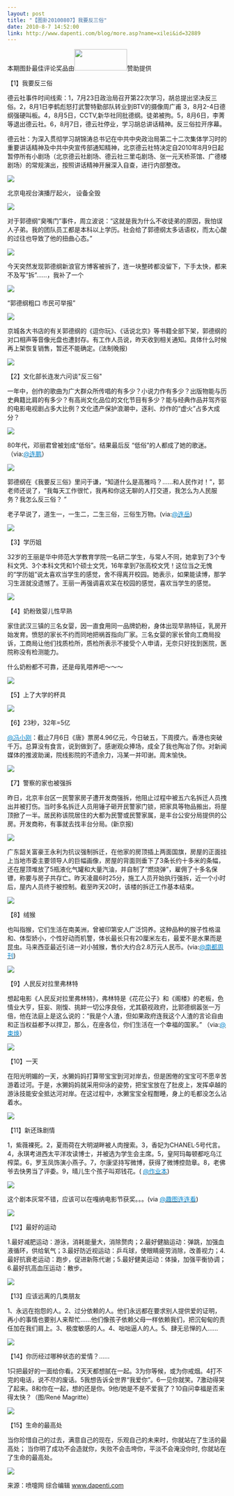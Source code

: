 ```yaml
---
layout: post
title: "【图卦20100807】我要反三俗"
date: 2010-8-7 14:52:00
link: http://www.dapenti.com/blog/more.asp?name=xilei&id=32889
---
```


<div class="oblog_text" align="left">本期图卦最佳评论奖品由<a href="http://www.mygeek.cn/union/?af=dapenti" target="_blank"><img border="0" src="http://www.mygeek.cn/pic/1077123426.jpg" width="121" height="49"></a>赞助提供 
<p>【1】我要反三俗</p>
<p>德云社事件时间线索：1，7月23日政治局召开第22次学习，胡总提出坚决反三俗。2，8月1日李鹤彪怒打武警特勤部队转业到BTV的摄像周广甫 3，8月2-4日德纲强硬叫板。4，8月5日，CCTV,新华社同批德纲。徒弟被拘。5，8月6日，李菁等退出德云社。6，8月7日，德云社停业，学习胡总讲话精神。反三俗拉开序幕。 </p>
<p>德云社：为深入贯彻学习胡锦涛总书记在中共中央政治局第二十二次集体学习时的重要讲话精神及中共中央宣传部通知精神，北京德云社特决定自2010年8月9日起暂停所有小剧场（北京德云社剧场、德云社三里屯剧场、张一元天桥茶馆、广德楼剧场）的常规演出，按照讲话精神开展深入自查，进行内部整改。 </p>
<p><img style="BORDER-BOTTOM-COLOR: #000000; BORDER-TOP-COLOR: #000000; BORDER-RIGHT-COLOR: #000000; BORDER-LEFT-COLOR: #000000" border="0" src="http://ptimg.org:88/dapenti/058009c07962/8ii9ido0.jpg"></p>
<p>北京电视台演播厅起火， 设备全毁</p>
<p><img style="BORDER-BOTTOM-COLOR: #000000; BORDER-TOP-COLOR: #000000; BORDER-RIGHT-COLOR: #000000; BORDER-LEFT-COLOR: #000000" border="0" src="http://ptimg.org:88/dapenti/295149c079d4/ldi5pmhz.jpg"></p>
<p>对于郭德纲“臭嘴门”事件，周立波说：“这就是我为什么不收徒弟的原因，我怕误人子弟。我的团队员工都是本科以上学历。社会给了郭德纲太多话语权，而太心酸的过往也导致了他的扭曲心态。”</p>
<p><img style="BORDER-BOTTOM-COLOR: #000000; BORDER-TOP-COLOR: #000000; BORDER-RIGHT-COLOR: #000000; BORDER-LEFT-COLOR: #000000" border="0" src="http://ptimg.org:88/dapenti/570489c07a08/auxj6x6d.jpg"></p>
<p>今天突然发现郭德纲新浪官方博客被拆了，连一块整砖都没留下，下手太快，都来不及写“拆”……，我补了一个</p>
<p><img style="BORDER-BOTTOM-COLOR: #000000; BORDER-TOP-COLOR: #000000; BORDER-RIGHT-COLOR: #000000; BORDER-LEFT-COLOR: #000000" border="0" src="http://ptimg.org:88/dapenti/521569c07a4c/ev0uarnu.jpg"></p>
<p>“郭德纲粗口 市民可举报”</p>
<p><img style="BORDER-BOTTOM-COLOR: #000000; BORDER-TOP-COLOR: #000000; BORDER-RIGHT-COLOR: #000000; BORDER-LEFT-COLOR: #000000" border="0" src="http://ptimg.org:88/dapenti/064709c07a89/iz3lz23p.jpg"></p>
<p>京城各大书店的有关郭德纲的《逗你玩》、《话说北京》等书籍全部下架，郭德纲的对口相声等音像光盘也遭封存。有工作人员说，昨天收到相关通知。具体什么时候再上架恢复销售，暂还不能确定。(法制晚报) </p>
<p><img style="BORDER-BOTTOM-COLOR: #000000; BORDER-TOP-COLOR: #000000; BORDER-RIGHT-COLOR: #000000; BORDER-LEFT-COLOR: #000000" border="0" src="http://ptimg.org:88/dapenti/696229c080c2/wnrxc9la.jpg"></p>
<p>【2】文化部长连发六问谈"反三俗"</p>
<p>一年中，创作的歌曲为广大群众所传唱的有多少？小说力作有多少？出版物能与历史典籍比肩的有多少？有高尚文化品位的文化节目有多少？能与经典作品并驾齐驱的电影电视剧占多大比例？文化遗产保护浪潮中，逐利、炒作的“虚火”占多大成分？</p>
<p><img style="BORDER-BOTTOM-COLOR: #000000; BORDER-TOP-COLOR: #000000; BORDER-RIGHT-COLOR: #000000; BORDER-LEFT-COLOR: #000000" border="0" src="http://ptimg.org:88/dapenti/943199c07b28/itsifkzh.jpg"></p>
<p>80年代，邓丽君曾被划成“低俗”。结果最后反 “低俗”的人都成了她的歌迷。（via:<a href="http://t.sina.com.cn/1641428154"><font color="#0082cb">@连鹏</font></a>）</p>
<p><img style="BORDER-BOTTOM-COLOR: #000000; BORDER-TOP-COLOR: #000000; BORDER-RIGHT-COLOR: #000000; BORDER-LEFT-COLOR: #000000" border="0" src="http://ptimg.org:88/dapenti/125789c07f3d/5a4xlhu2.jpg"></p>
<p>郭德纲在《我要反三俗》里问于谦，“知道什么是高雅吗？……和人民作对！”，郭老师还说了，“我每天工作很忙，我再和你这无聊的人打交道，我怎么为人民服务？我怎么反三俗？ ”</p>
<p>老子早说了，道生一，一生二，二生三俗，三俗生万物。(via:<a href="http://t.sina.com.cn/1722229702"><font color="#0082cb">@连岳</font></a>)</p>
<p><img style="BORDER-BOTTOM-COLOR: #000000; BORDER-TOP-COLOR: #000000; BORDER-RIGHT-COLOR: #000000; BORDER-LEFT-COLOR: #000000" border="0" src="http://ptimg.org:88/dapenti/789399c07bc4/q10dhrsn.jpg"></p>
<p>【3】学历姐</p>
<p>32岁的王丽是华中师范大学教育学院一名研二学生，与常人不同，她拿到了3个专科文凭、3个本科文凭和1个硕士文凭，16年拿到7张高校文凭！这位当之无愧的“学历姐”说太喜欢当学生的感觉，舍不得离开校园。她表示，如果能读博，那学习生涯就没遗憾了。王丽一再强调喜欢呆在校园的感觉，喜欢当学生的感觉。</p>
<p><img style="BORDER-BOTTOM-COLOR: #000000; BORDER-TOP-COLOR: #000000; BORDER-RIGHT-COLOR: #000000; BORDER-LEFT-COLOR: #000000" border="0" src="http://ptimg.org:88/dapenti/910489c07c33/1beexr9f.jpg"></p>
<p>【4】奶粉致婴儿性早熟</p>
<p>家住武汉三镇的三名女婴，因一直食用同一品牌奶粉，身体出现早熟特征，乳房开始发育。愤怒的家长不约而同地把祸首指向厂家。三名女婴的家长曾向工商局投诉，工商局让他们找质检所，质检所表示不接受个人申请，无奈只好找到医院，医院称没有检测能力。</p>
<p>什么奶粉都不可靠，还是母乳喂养吧～～～</p>
<p><img src="http://ptimg.org:88/dapenti/928859c07deb/1vbumh1g.jpg"></p>
<p>【5】上了大学的杯具</p>
<p><img style="BORDER-BOTTOM-COLOR: #000000; BORDER-TOP-COLOR: #000000; BORDER-RIGHT-COLOR: #000000; BORDER-LEFT-COLOR: #000000" border="0" src="http://ptimg.org:88/dapenti/295559c07e95/3n8qnwi4.jpg"></p>
<p>【6】23秒，32年=5亿</p>
<p><a href="http://t.sina.com.cn/1774978073"><font color="#0082cb">@冯小刚</font></a>：截止7月6日《唐》票房4.96亿元，今日破五，下周摸六。香港也突破千万。总算没有食言，说到做到了。感谢观众捧场，成全了我也陶冶了你。对新闻媒体的推波助澜，院线影院的不遗余力，冯某一并叩谢。周末愉快。</p>
<p><img style="BORDER-BOTTOM-COLOR: #000000; BORDER-TOP-COLOR: #000000; BORDER-RIGHT-COLOR: #000000; BORDER-LEFT-COLOR: #000000" border="0" src="http://ptimg.org:88/dapenti/324779c08022/mv1b1lhy.jpg"></p>
<p>【7】警察的家也被强拆</p>
<p>昨日，北京丰台区一民警家房子遭开发商强拆，他阻止过程中被五六名拆迁人员拽出并被打伤。当时多名拆迁人员用锤子砸开民警家门锁，把家具等物品搬出，将屋顶掀了一半。居民称该院居住的大都为民警或民警家属，是丰台公安分局提供的公房。开发商称，有事就去找丰台分局。(新京报)</p>
<p><img style="BORDER-BOTTOM-COLOR: #000000; BORDER-TOP-COLOR: #000000; BORDER-RIGHT-COLOR: #000000; BORDER-LEFT-COLOR: #000000" border="0" src="http://ptimg.org:88/dapenti/372989c0815b/rjy29bq7.jpg"></p>
<p>广东韶关富豪王永利为抗议强制拆迁，在他家的房顶插上两面国旗，房屋的正面挂上当地市委主要领导人的巨幅画像，房屋的背面则垂下了3条长约十多米的条幅，还在屋顶堆放了5瓶液化气罐和大量汽油，并自制了“燃烧弹”，雇佣了十多名保镖，称要与房子共存亡。昨天凌晨6时25分，施工人员开始执行强拆，近一个小时后，屋内人员终于被控制。截至昨天20时，该楼的拆迁工作基本结束。</p>
<p><img style="BORDER-BOTTOM-COLOR: #000000; BORDER-TOP-COLOR: #000000; BORDER-RIGHT-COLOR: #000000; BORDER-LEFT-COLOR: #000000" border="0" src="http://ptimg.org:88/dapenti/551359c0826f/cw2d9hoj.jpg"></p>
<p>【8】绒猴</p>
<p>也叫指猴，它们生活在南美洲，曾被印第安人广泛饲养。这种品种的猴子性格温和、体型娇小，个性好动而机警，体长最长只有20厘米左右，最爱不是水果而是昆虫。马来西亚最近引进一对小狨猴，售价大约合2.8万元人民币。(via:<a href="http://t.sina.com.cn/1641532820"><font color="#0082cb">@南都周刊</font></a>)</p>
<p><img style="BORDER-BOTTOM-COLOR: #000000; BORDER-TOP-COLOR: #000000; BORDER-RIGHT-COLOR: #000000; BORDER-LEFT-COLOR: #000000" border="0" src="http://ptimg.org:88/dapenti/662969c08362/nb9c1pv2.jpg"></p>
<p>【9】人民反对拉里弗林特</p>
<p>想起电影《人民反对拉里弗林特》，弗林特是《花花公子》和《阁楼》的老板，色情业大亨，狂妄、刚愎、挑衅一切公序良俗，尤其藐视政府，比郭德纲嚣张一万倍，他在法庭上是这么说的：“我是个人渣，但如果政府连我这个人渣的言论自由和正当权益都予以捍卫，那么，在座各位，你们生活在一个幸福的国家。” （via:<a href="http://t.sina.com.cn/1258220121"><font color="#0082cb">@束焕</font></a>）</p>
<p><img style="BORDER-BOTTOM-COLOR: #000000; BORDER-TOP-COLOR: #000000; BORDER-RIGHT-COLOR: #000000; BORDER-LEFT-COLOR: #000000" border="0" src="http://ptimg.org:88/dapenti/410279c0853b/qel5wz9t.jpg"></p>
<p>【10】一天</p>
<p>在阳光明媚的一天，水獭妈妈打算带宝宝到河对岸去，但是困倦的宝宝可不愿辛苦游着过河。于是，水獭妈妈就采用仰泳的姿势，把宝宝放在了肚皮上，发挥卓越的游泳技能安全抵达河对岸。在这过程中，水獭宝宝全程酣睡，身上的毛都没怎么沾着水。 </p>
<p><img style="BORDER-BOTTOM-COLOR: #000000; BORDER-TOP-COLOR: #000000; BORDER-RIGHT-COLOR: #000000; BORDER-LEFT-COLOR: #000000" border="0" src="http://ptimg.org:88/dapenti/320739c08706/2j3kuguz.jpg"></p>
<p>【11】新还珠剧情</p>
<p>1，紫薇裸死。2，夏雨荷在大明湖畔被人肉搜索。3，香妃为CHANEL·5号代言。4，永琪考进西太平洋攻读博士，并被选为学生会主席。5，皇阿玛每顿都吃乌江榨菜。6，罗玉凤饰演小燕子。7，尔康坚持写微博，获得了微博控勋章。8，老佛爷去快男当了评委。9，晴儿生个孩子叫郑钱花。( <a href="http://t.sina.com.cn/n/%E4%BD%9C%E4%B8%9A%E6%9C%AC"><font color="#0082cb">@作业本</font></a>) </p>
<p><img style="BORDER-BOTTOM-COLOR: #000000; BORDER-TOP-COLOR: #000000; BORDER-RIGHT-COLOR: #000000; BORDER-LEFT-COLOR: #000000" border="0" src="http://ptimg.org:88/dapenti/221569c08762/6cq3i3bi.jpg"></p>
<p>这个剧本灰常不错，应该可以在嘎纳电影节获奖。。。(via <a href="http://t.sina.com.cn/n/%E8%B6%A3%E5%9B%BE%E8%BF%9E%E8%BF%9E%E7%9C%8B"><font color="#0082cb">@趣图连连看</font></a>) </p>
<p><img style="BORDER-BOTTOM-COLOR: #000000; BORDER-TOP-COLOR: #000000; BORDER-RIGHT-COLOR: #000000; BORDER-LEFT-COLOR: #000000" border="0" src="http://ptimg.org:88/dapenti/778769c087b2/45bl6a9k.jpg"></p>
<p>【12】最好的运动</p>
<p>1.最好减肥运动：游泳，消耗能量大，消除赘肉；2.最好健脑运动：弹跳，加强血液循环，供给氧气；3.最好防近视运动：乒乓球，使眼睛疲劳消除，改善视力；4.最好抗衰老运动：跑步，促进新陈代谢；5.最好健美运动：体操，加强平衡协调；6.最好抗高血压运动：散步。</p>
<p><img style="BORDER-BOTTOM-COLOR: #000000; BORDER-TOP-COLOR: #000000; BORDER-RIGHT-COLOR: #000000; BORDER-LEFT-COLOR: #000000" border="0" src="http://ptimg.org:88/dapenti/613129c08836/3z7lrnuj.jpg"></p>
<p>【13】应该远离的几类朋友</p>
<p>1、永远在抱怨的人。2、过分依赖的人。他们永远都在要求别人提供爱的证明，再小的事情也要别人来帮忙......他们像孩子依赖父母一样依赖我们，把沉甸甸的责任加在我们肩上。3、极度敏感的人。4、咄咄逼人的人。5、肆无忌惮的人……</p>
<p><img style="BORDER-BOTTOM-COLOR: #000000; BORDER-TOP-COLOR: #000000; BORDER-RIGHT-COLOR: #000000; BORDER-LEFT-COLOR: #000000" border="0" src="http://ptimg.org:88/dapenti/016859c0893b/5bwcagzh.jpg"></p>
<p>【14】你历经过哪种状态的爱情？……</p>
<p>1只把最好的一面给你看。2天天都想腻在一起。3为你等候，或为你戒烟。4打不完的电话，说不尽的废话。5我想告诉全世界“我爱你”。6一见你就笑。7激动得哭了起来。8和你在一起，想的还是你。9他/她是不是不爱我了？10自问幸福是否来得太快？（图/René Magritte）</p>
<p><img style="BORDER-BOTTOM-COLOR: #000000; BORDER-TOP-COLOR: #000000; BORDER-RIGHT-COLOR: #000000; BORDER-LEFT-COLOR: #000000" border="0" src="http://ptimg.org:88/dapenti/921959c089e4/17puyyb1.jpg"></p>
<p>【15】生命的最高处</p>
<p>当你珍惜自己的过去，满意自己的现在，乐观自己的未来时，你就站在了生活的最高处； 当你明了成功不会造就你，失败不会击垮你，平淡不会淹没你时, 你就站在了生命的最高处。</p>
<p><img style="BORDER-BOTTOM-COLOR: #000000; BORDER-TOP-COLOR: #000000; BORDER-RIGHT-COLOR: #000000; BORDER-LEFT-COLOR: #000000" border="0" src="http://ptimg.org:88/dapenti/243129c08898/911yc02u.jpg"></p>
<p>来源：喷嚏网 综合编辑 <a href="http://www.dapenti.com">www.dapenti.com</a></p>
</div>